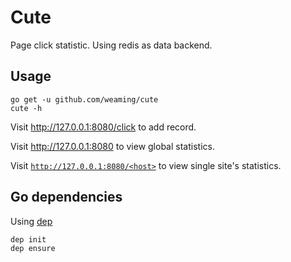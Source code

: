 # Cute

Page click statistic. Using redis as data backend.

## Usage

    go get -u github.com/weaming/cute
    cute -h

Visit http://127.0.0.1:8080/click to add record.

Visit http://127.0.0.1:8080 to view global statistics.

Visit [`http://127.0.0.1:8080/<host>`](http://127.0.0.1:8080/127.0.0.1:8080) to view single site's statistics.

## Go dependencies

Using [dep](https://github.com/golang/dep)

    dep init
    dep ensure